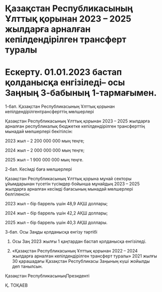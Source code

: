 # Қазақстан Республикасының Ұлттық қорынан 2023 – 2025 жылдарға арналған кепілдендірілген трансферт туралы

# Ескерту. 01.01.2023 бастап қолданысқа енгізіледі– осы Заңның 3-бабының 1-тармағымен.

1-бап. Қазақстан Республикасының Ұлттық қорынан кепілдендірілгентрансферттің мөлшерлері

Қазақстан Республикасының Ұлттық қорынан 2023 – 2025 жылдарға арналған республикалық бюджетке кепілдендірілген трансферттің мынадай мөлшерлері бекітілсін:

2023 жыл – 2 200 000 000 мың теңге;

2024 жыл – 2 000 000 000 мың теңге;

2025 жыл – 1 900 000 000 мың теңге.

2-бап. Кесімді баға мөлшерлері

Қазақстан Республикасының Ұлттық қорына мұнай секторы ұйымдарынан түсетін түсімдер бойынша мұнайдың 2023 – 2025 жылдарға арналған кесімді бағасының мынадай мөлшерлері белгіленсін:

2023 жыл – бір баррель үшін 48,9 АҚШ доллары;

2024 жыл – бір баррель үшін 42,2 АҚШ доллары;

2025 жыл – бір баррель үшін 40,3 АҚШ доллары.

3-бап. Осы Заңды қолданысқа енгізу тәртібі

1. Осы Заң 2023 жылғы 1 қаңтардан бастап қолданысқа енгізіледі.

2. «Қазақстан Республикасының Ұлттық қорынан 2022 – 2024 жылдарға арналған кепілдендірілген трансферт туралы» 2021 жылғы 30 қарашадағы Қазақстан Республикасы Заңының күші жойылды деп танылсын.

Қазақстан РеспубликасыныңПрезиденті

Қ. ТОҚАЕВ

